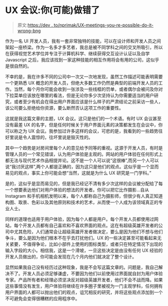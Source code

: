 # UX 会议:你(可能)做错了

> 原文:[https://dev . to/nprimak/UX-meetings-you-re-possible-do-it-wrong-bng](https://dev.to/nprimak/ux-meetings-you-re-probably-doing-it-wrong-bng)

作为一名 UI 开发人员，我有一套非常独特的技能，可以在设计师和开发人员之间架起一座桥梁。作为一名多才多艺者，我总是被不同学科之间的交叉所吸引，所以在获得视觉艺术学位并专注于计算机科学、继续获得交互设计认证以及自学 Javascript 之后，我应该找到一家这种技能的相互作用将会有用的公司，这似乎是很自然的。

不幸的是，我在许多不同的公司中一次又一次地发现，虽然工作描述可能表明需要一个更熟悉 UX 概念的开发人员，但绝大多数工作仍然是典型的前端开发人员的工作。当然，每个月你可能会收到一张涉及一些线框的罚单，或者偶尔会被问及你对下拉菜单应该放在哪里的看法，但是无论你多少次坚持认为你需要适当的用户研究，或者至少有机会在得出用户界面应该是什么样子的严肃结论之前采访一些人，该公司要么拒绝给你资源，要么断然否认这项工作的重要性。

这就是我这篇文章的主题，UX 会议。这只是他们的一个术语。有时 UX 会议甚至没有最差 UX 的名字，但是任何时候关于用户界面元素的决策都发生在会议中，你可以称之为 UX 会议。我参加过许多这样的会议，可悲的是，我看到的一些趋势往好里说是令人震惊的，往坏里说是毁灭性的。

其中一个趋势是对房间里每个人的意见给予同等的重视。这源于开发人员，有时是管理人员的一个常见错误，认为用户体验是主观的。网站的用户体验在任何形式上都无法与现代艺术作品相提并论。这不是一个人可以说“这很棒”,而另一个人可以说“我讨厌这样”,两个人都是正确的，因为这只是他们的观点。这似乎是一个显而易见的观点，事实上你可能会想“当然，这就是为什么 UX 研究是一门学科。”

是的，这似乎是显而易见的，但是我已经记不清有多少次这样的会议被分配给了每一个想要表达他们对用户体验的想法的开发者。你可以把它比作摄影...自从 Instagram 和手机相机发明以来，每个人都称自己为摄影师，但很少有人真正知道构图、取景、色彩以及其他原则和技术的艺术，从而使一个人成为该领域真正的专业人士。

同样的道理也适用于用户体验，因为每个人都是用户。每个开发人员都使用过网站，每个开发人员都有自己喜欢和不喜欢界面的观点。这在有超级英雄开发者的公司中尤其危险，人们通常会让超级英雄开发者做决定，要么是因为他们不想与他们争斗，要么是因为他们根本不在乎去打扰他们。UX 的一些决定甚至可能看起来无关紧要，不值得争论，比如小部件上使用的图标类型，或者只在特定情况下出现的输入字段的大小。相信我，这是一个滑坡，一旦这些决定是由没有任何 UX 经验的开发人员做出的，你可能会发现在几个月内他们就决定了整个设计。

显然如果我自己没有经历过这种现象，我是不会写这篇文章的。问题是，我自己解决不了。开发人员必须足够谦虚，不要因为他们以前使用过界面就自封为用户体验专家。产品所有者和经理必须坚决反对超级英雄开发者，他们不会不战而降。如果这些事情没有发生，用户体验将继续在许多圈子里被视为一门主观学科，任何拥有用户界面的人都可以抛出他们的观点，诅咒相反的研究，并将这些观点添加到一个不可避免会变得很糟糕的应用程序中。